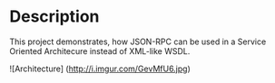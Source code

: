 Description
===========

This project demonstrates, how JSON-RPC can be used in a Service Oriented Architecure instead of XML-like WSDL.

![Architecture]
(http://i.imgur.com/GevMfU6.jpg)


